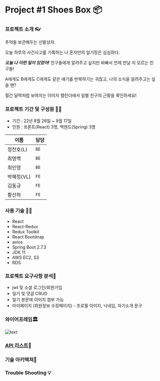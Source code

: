 # Project #1 Shoes Box 📦️

### 프로젝트 소개 👓️

추억을 보관해두는 신발상자.

오늘 하루의 사건사고를 기록하는 나 혼자만의 일기장은 심심하다.

***오늘 나 이런 일이 있었어!*** 친구들에게 알려주고 싶지만 바빠서 언제 만날 지 모르는 친구들!

A에게도 B에게도 C에게도 같은 얘기를 반복하기는 귀찮고, 나의 소식을 알려주고는 싶을 땐?

월간 달력처럼 보여지는 이미지 캘린더에서 일별 친구의 근황을 확인하세요!


### 프로젝트 기간 및 구성원 🐱‍🚀
- 기간 : 22년 8월 26일 ~ 9월 17일
- 인원 : 프론트(React) 3명, 백엔드(Spring) 3명

|이름|담당|
|---|---|
|정찬호(L)|`BE`|
|최명백|`BE`|
|최인영|`BE`|
|박혜정(VL)|`FE`|
|김동규|`FE`|
|황선하|`FE`|


### 사용 기술 👨‍🦱️
- React
- React-Redux
- Redux Toolkit
- React Bootstrap
- axios
- Spring Boot 2.7.3
- JDK 11
- AWS EC2, S3
- RDS


### 프로젝트 요구사항 분석🤔️
* jwt 및 소셜 로그인/회원가입
* 일기 및 댓글 CRUD
* 일기 본문에 이미지 첨부 가능
* 마이페이지 (회원정보 수정페이지) - 프로필 이미지, 닉네임, 자기소개 문구


### 와이어프레임🏛️

![text](https://s3.us-west-2.amazonaws.com/secure.notion-static.com/5fcea7f9-36a1-48b6-b2d6-a6a74476f174/diagram-export-2022._8._28._%EC%98%A4%ED%9B%84_1_25_31.png?X-Amz-Algorithm=AWS4-HMAC-SHA256&X-Amz-Content-Sha256=UNSIGNED-PAYLOAD&X-Amz-Credential=AKIAT73L2G45EIPT3X45%2F20220830%2Fus-west-2%2Fs3%2Faws4_request&X-Amz-Date=20220830T022020Z&X-Amz-Expires=86400&X-Amz-Signature=708bc29eea75e87e737c16a2ed8484e80dbf4f15590d6fd0e97481a2a286955f&X-Amz-SignedHeaders=host&response-content-disposition=filename%20%3D%22diagram-export-2022.%25208.%252028.%2520%25EC%2598%25A4%25ED%259B%2584%25201_25_31.png%22&x-id=GetObject)


### [API 리스트](https://docs.google.com/spreadsheets/d/1dcklk9kokyyetILSsMEEXjBK4Dze_PM0FJTWmKkGX-o/edit#gid=0)📃️


### 기술 아키텍쳐🧩️


### Trouble Shooting 💡️

